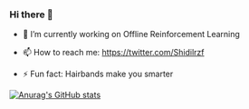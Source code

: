### Hi there 👋



- 🔭 I’m currently working on Offline Reinforcement Learning

- 📫 How to reach me: https://twitter.com/Shidilrzf

- ⚡ Fun fact: Hairbands make you smarter


[![Anurag's GitHub stats](https://github-readme-stats.vercel.app/api?username=anuraghazra&count_private=true&theme=prussian)](https://github.com/anuraghazra/github-readme-stats)

